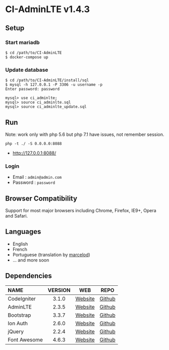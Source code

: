 CI-AdminLTE v1.4.3
====================

## Setup
### Start mariadb
```
$ cd /path/to/CI-AdminLTE
$ docker-compose up
```

### Update database

```
$ cd /path/to/CI-AdminLTE/install/sql
$ mysql -h 127.0.0.1 -P 3306 -u username -p
Enter password: password

mysql> use ci_adminlte;
mysql> source ci_adminlte.sql
mysql> source ci_adminlte_update.sql
```

## Run

Note: work only with php 5.6 but php 7.1 have issues, not remember session.

```
php -t ./ -S 0.0.0.0:8088
```

 * http://127.0.0.1:8088/

### Login
 * Email : `admin@admin.com`
 * Password : `password`

## Browser Compatibility
Support for most major browsers including Chrome, Firefox, IE9+, Opera and Safari.

## Languages
  * English
  * French
  * Portuguese (translation by [marcelod](https://github.com/marcelod))
  * ... and more soon
 
## Dependencies
| NAME | VERSION | WEB | REPO |
| :--- | :---: | :---: | :---: |
| CodeIgniter | 3.1.0 | [Website](http://codeigniter.com) | [Github](https://github.com/bcit-ci/CodeIgniter/)
| AdminLTE | 2.3.5 | [Website](https://almsaeedstudio.com) | [Github](https://github.com/almasaeed2010/AdminLTE/)
| Bootstrap | 3.3.7 | [Website](http://getbootstrap.com) | [Github](https://github.com/twbs/bootstrap)
| Ion Auth | 2.6.0 | [Website](http://benedmunds.com/ion_auth) | [Github](https://github.com/benedmunds/CodeIgniter-Ion-Auth)
| jQuery | 2.2.4 | [Website](http://jquery.com) | [Github](https://github.com/jquery/jquery)
| Font Awesome | 4.6.3 | [Website](http://fortawesome.github.io/Font-Awesome/) | [Github](https://github.com/FortAwesome/Font-Awesome)
